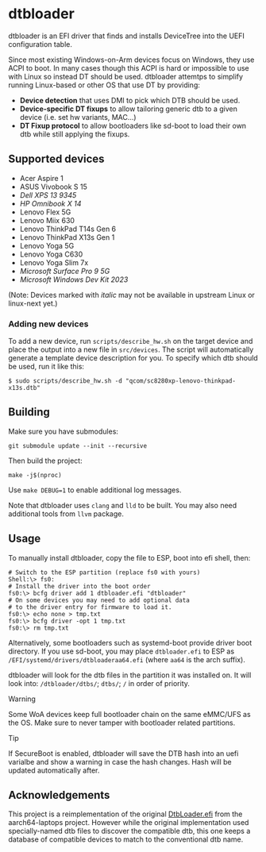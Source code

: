 # dtbloader

dtbloader is an EFI driver that finds and installs DeviceTree into the UEFI configuration table.

Since most existing Windows-on-Arm devices focus on Windows, they use ACPI to boot. In many cases
though this ACPI is hard or impossible to use with Linux so instead DT should be used. dtbloader
attemtps to simplify running Linux-based or other OS that use DT by providing:

- **Device detection** that uses DMI to pick which DTB should be used.
- **Device-specific DT fixups** to allow tailoring generic dtb to a given device (i.e. set hw variants, MAC...)
- **DT Fixup protocol** to allow bootloaders like sd-boot to load their own dtb while still applying the fixups.

## Supported devices

<!--
  We keep this list simple and just alphabetical order for now but
  add soc to each device in a comment so it's easier to split per-soc later.
-->

- <!-- sc7180   --> Acer Aspire 1
- <!-- x1e80100 --> ASUS Vivobook S 15
- *<!-- x1e80100 --> Dell XPS 13 9345*
- *<!-- x1e80100 --> HP Omnibook X 14*
- <!-- sc8180x  --> Lenovo Flex 5G
- <!-- msm8998 --> Lenovo Miix 630
- <!-- x1e78100 --> Lenovo ThinkPad T14s Gen 6
- <!-- sc8280xp --> Lenovo ThinkPad X13s Gen 1
- <!-- sc8180x  --> Lenovo Yoga 5G
- <!-- sdm850   --> Lenovo Yoga C630
- <!-- x1e80100 --> Lenovo Yoga Slim 7x
- *<!-- sc8280xp --> Microsoft Surface Pro 9 5G*
- *<!-- sc8280xp --> Microsoft Windows Dev Kit 2023*

(Note: Devices marked with *italic* may not be available in upstream Linux or linux-next yet.)

### Adding new devices

To add a new device, run `scripts/describe_hw.sh` on the target device and place the output into a new file
in `src/devices`. The script will automatically generate a template device description for you. To specify
which dtb should be used, run it like this:

```
$ sudo scripts/describe_hw.sh -d "qcom/sc8280xp-lenovo-thinkpad-x13s.dtb"
```

## Building

Make sure you have submodules:

```
git submodule update --init --recursive
```

Then build the project:

```
make -j$(nproc)
```

Use `make DEBUG=1` to enable additional log messages.

Note that dtbloader uses `clang` and `lld` to be built. You may also need additional tools from `llvm` package.

## Usage

To manually install dtbloader, copy the file to ESP, boot into efi shell, then:

```
# Switch to the ESP partition (replace fs0 with yours)
Shell:\> fs0:
# Install the driver into the boot order
fs0:\> bcfg driver add 1 dtbloader.efi "dtbloader"
# On some devices you may need to add optional data
# to the driver entry for firmware to load it.
fs0:\> echo none > tmp.txt
fs0:\> bcfg driver -opt 1 tmp.txt
fs0:\> rm tmp.txt
```

Alternatively, some bootloaders such as systemd-boot provide driver boot directory. If you use sd-boot,
you may place `dtbloader.efi` to ESP as `/EFI/systemd/drivers/dtbloaderaa64.efi` (where `aa64` is the arch suffix).

dtbloader will look for the dtb files in the partition it was installed on. It will look into:
`/dtbloader/dtbs/`; `dtbs/`; `/` in order of priority.

> [!WARNING]
> Some WoA devices keep full bootloader chain on the same eMMC/UFS as the OS. Make sure to never tamper with
> bootloader related partitions.

> [!TIP]
> If SecureBoot is enabled, dtbloader will save the DTB hash into an uefi varialbe and show a warning
> in case the hash changes. Hash will be updated automatically after.

## Acknowledgements

This project is a reimplementation of the original [DtbLoader.efi](https://github.com/aarch64-laptops/edk2/tree/dtbloader-app)
from the aarch64-laptops project. However while the original implementation used specially-named dtb files to discover
the compatible dtb, this one keeps a database of compatible devices to match to the conventional dtb name.
